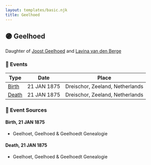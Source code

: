 ```yaml
---
layout: templates/basic.njk
title: Geelhoed
---
```

## 🟣 Geelhoed

Daughter of [Joost Geelhoed](/people/7/73673934) and [Lavina van den Berge](/people/7/71558365)

### 📆 Events

Type | Date | Place
------ | ------ | ------
[Birth](#event-58e84208-e9a0-4543-96d8-c14ffa457b51) | 21 JAN 1875 | Dreischor, Zeeland, Netherlands
[Death](#event-befdde66-e8ea-48fd-8bb2-85a9c0c3b2d3) | 21 JAN 1875 | Dreischor, Zeeland, Netherlands

### 📰 Event Sources

#### <a id="event-58e84208-e9a0-4543-96d8-c14ffa457b51"></a> Birth, 21 JAN 1875
* Geelhoet, Geelhoed & Geelhoedt Genealogie

#### <a id="event-befdde66-e8ea-48fd-8bb2-85a9c0c3b2d3"></a> Death, 21 JAN 1875
* Geelhoet, Geelhoed & Geelhoedt Genealogie